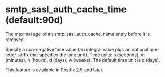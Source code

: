 # smtp_sasl_auth_cache_time (default:90d) 

 The maximal age of an smtp_sasl_auth_cache_name entry before it
is removed. 

 Specify a non-negative time value (an integral value plus an optional
one-letter suffix that specifies the time unit).  Time units: s
(seconds), m (minutes), h (hours), d (days), w (weeks).
The default time unit is d (days).  

 This feature is available in Postfix 2.5 and later. 


